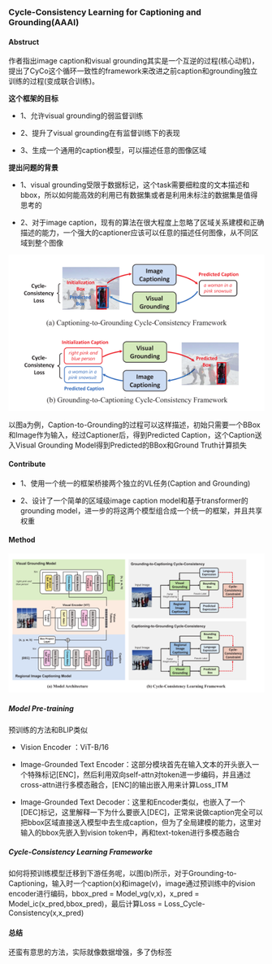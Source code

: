### Cycle-Consistency Learning for Captioning and Grounding(AAAI)

#### Abstruct
作者指出image caption和visual grounding其实是一个互逆的过程(核心动机)，提出了CyCo这个循环一致性的framework来改进之前caption和grounding独立训练的过程(变成联合训练)。

**这个框架的目标**

* 1、允许visual grounding的弱监督训练

* 2、提升了visual grounding在有监督训练下的表现

* 3、生成一个通用的caption模型，可以描述任意的图像区域

**提出问题的背景**

* 1、visual grounding受限于数据标记，这个task需要细粒度的文本描述和bbox，所以如何能高效的利用已有数据集或者是利用未标注的数据集是值得思考的
  
* 2、对于image caption，现有的算法在很大程度上忽略了区域关系建模和正确描述的能力，一个强大的captioner应该可以任意的描述任何图像，从不同区域到整个图像
  
![](pic/cyco.png)

以图a为例，Caption-to-Grounding的过程可以这样描述，初始只需要一个BBox和Image作为输入，经过Captioner后，得到Predicted Caption，这个Caption送入Visual Grounding Model得到Predicted的BBox和Ground Truth计算损失

#### Contribute
* 1、使用一个统一的框架桥接两个独立的VL任务(Caption and Grounding)

* 2、设计了一个简单的区域级image caption model和基于transformer的grounding model，进一步的将这两个模型组合成一个统一的框架，并且共享权重
  

#### Method
![](pic/cycoFramework.png)
##### Model Pre-training
预训练的方法和BLIP类似

* Vision Encoder ：ViT-B/16

* Image-Grounded Text Encoder：这部分模块首先在输入文本的开头嵌入一个特殊标记[ENC]，然后利用双向self-attn对token进一步编码，并且通过cross-attn进行多模态融合，[ENC]的输出嵌入用来计算Loss_ITM

* Image-Grounded Text Decoder：这里和Encoder类似，也嵌入了一个[DEC]标记，这里解释一下为什么要嵌入[DEC]，正常来说做caption完全可以把bbox区域直接送入模型中去生成caption，但为了全局建模的能力，这里对输入的bbox先嵌入到vision token中，再和text-token进行多模态融合


##### Cycle-Consistency Learning Frameworke
如何将预训练模型迁移到下游任务呢，以图(b)所示，对于Grounding-to-Captioning，输入时一个caption(x)和image(v)，image通过预训练中的vision encoder进行编码，bbox_pred = Model_vg(v,x)，x_pred = Model_ic(x_pred,bbox_pred)，最后计算Loss = Loss_Cycle-Consistency(x,x_pred)

#### 总结
还蛮有意思的方法，实际就像数据增强，多了伪标签